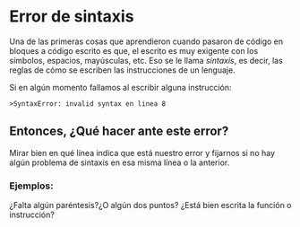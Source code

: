 # Error de sintaxis
Una de las primeras cosas que aprendieron cuando pasaron de código en bloques a código escrito es que, el escrito es muy exigente con los símbolos, espacios, mayúsculas, etc. 
Eso se le llama _sintaxis_, es decir, las reglas de cómo se escriben las instrucciones de un lenguaje.

Si en algún momento fallamos al escribir alguna instrucción:
```
>SyntaxError: invalid syntax en linea 8
```

## Entonces, ¿Qué hacer ante este error?
Mirar bien en qué línea indica que está nuestro error y fijarnos si no hay algún problema de sintaxis en esa misma línea o la anterior. 

### Ejemplos:
¿Falta algún paréntesis?¿O algún dos puntos? ¿Está bien escrita la función o instrucción?
